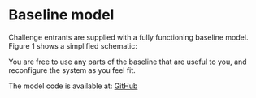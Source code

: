 # Baseline model

Challenge entrants are supplied with a fully functioning baseline model. Figure 1 shows a simplified schematic:

You are free to use any parts of the baseline that are useful to you, and reconfigure the system as you feel fit.

The model code is available at: [GitHub](https://github.com/cogmhear/avse_challenge/tree/main/baseline/avse2)

<!-- The pretrained model is available at: [link](https://data.cstr.ed.ac.uk/cogmhear/protected/avse1_baseline.ckpt) -->

<!-- The credentials to download the pretrained model are the same as the ones used to download the noise dataset and the metadata (received after registration). -->
